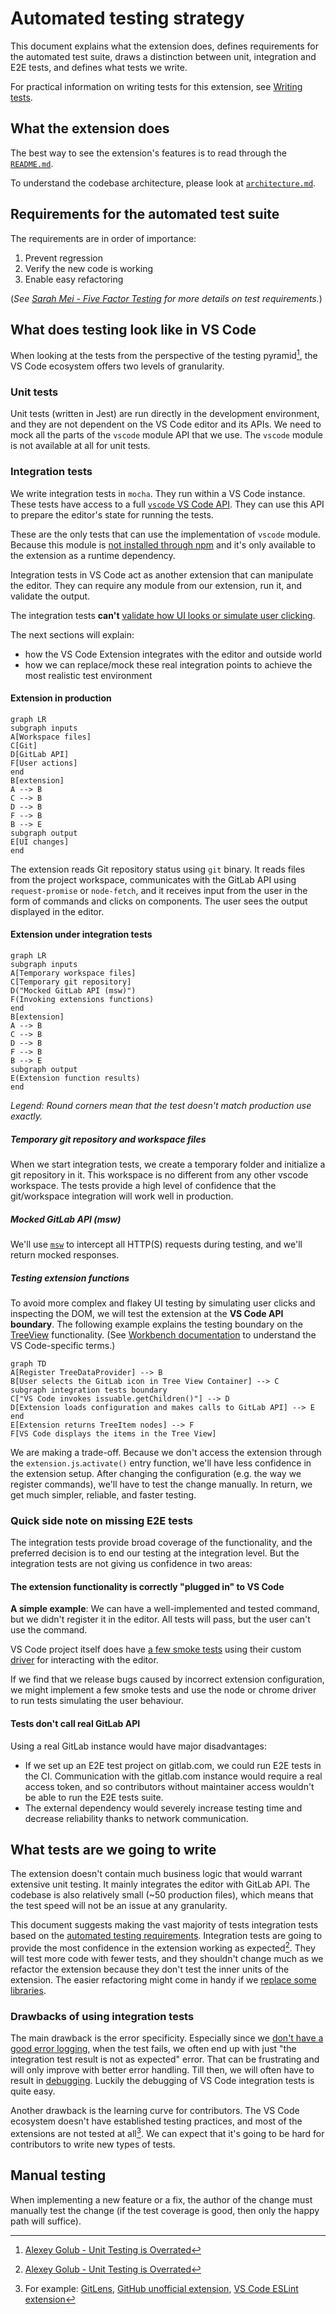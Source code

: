 # Automated testing strategy

This document explains what the extension does, defines requirements for the automated test suite, draws a distinction between unit, integration and E2E tests, and defines what tests we write.

For practical information on writing tests for this extension, see [Writing tests](writing-tests.md).

## What the extension does

The best way to see the extension's features is to read through the [`README.md`](../README.md).

To understand the codebase architecture, please look at [`architecture.md`](architecture.md).

## Requirements for the automated test suite

The requirements are in order of importance:

1. Prevent regression
1. Verify the new code is working
1. Enable easy refactoring

(*See [Sarah Mei - Five Factor Testing](https://madeintandem.com/blog/five-factor-testing/) for more details on test requirements.*)

## What does testing look like in VS Code

When looking at the tests from the perspective of the testing pyramid[^1], the VS Code ecosystem offers two levels of granularity.

### Unit tests

Unit tests (written in Jest) are run directly in the development environment, and they are not dependent on the VS Code editor and its APIs. We need to mock all the parts of the `vscode` module API that we use. The `vscode` module is not available at all for unit tests.

### Integration tests

We write integration tests in `mocha`. They run within a VS Code instance. These tests have access to a full [`vscode` VS Code API](https://code.visualstudio.com/api/references/vscode-api). They can use this API to prepare the editor's state for running the tests.

These are the only tests that can use the implementation of `vscode` module. Because this module is [not installed through npm](https://gitlab.com/gitlab-org/gitlab-vscode-extension/-/blob/7bd63cafb794e565dce30005a06ea9d073740388/package.json#L519-524) and it's only available to the extension as a runtime dependency.

Integration tests in VS Code act as another extension that can manipulate the editor. They can require any module from our extension, run it, and validate the output.

The integration tests **can't** [validate how UI looks or simulate user clicking](#quick-side-note-on-missing-e2e-tests).

The next sections will explain:

- how the VS Code Extension integrates with the editor and outside world
- how we can replace/mock these real integration points to achieve the most realistic test environment

#### Extension in production

```mermaid
graph LR
subgraph inputs
A[Workspace files]
C[Git]
D[GitLab API]
F[User actions]
end
B[extension]
A --> B
C --> B
D --> B
F --> B
B --> E
subgraph output
E[UI changes]
end
```

The extension reads Git repository status using `git` binary. It reads files from the project workspace, communicates with the GitLab API using `request-promise` or `node-fetch`, and it receives input from the user in the form of commands and clicks on components. The user sees the output displayed in the editor.

#### Extension under integration tests

```mermaid
graph LR
subgraph inputs
A[Temporary workspace files]
C[Temporary git repository]
D("Mocked GitLab API (msw)")
F(Invoking extensions functions)
end
B[extension]
A --> B
C --> B
D --> B
F --> B
B --> E
subgraph output
E(Extension function results)
end
```

*Legend: Round corners mean that the test doesn't match production use exactly.*

##### Temporary git repository and workspace files

When we start integration tests, we create a temporary folder and initialize a git repository in it. This workspace is no different from any other vscode workspace. The tests provide a high level of confidence that the git/workspace integration will work well in production.

##### Mocked GitLab API (msw)

We'll use [`msw`](https://mswjs.io/docs/) to intercept all HTTP(S) requests during testing, and we'll return mocked responses.

##### Testing extension functions

To avoid more complex and flakey UI testing by simulating user clicks and inspecting the DOM, we will test the extension at the **VS Code API boundary**. The following example explains the testing boundary on the [TreeView](https://code.visualstudio.com/api/extension-guides/tree-view) functionality. (See [Workbench documentation](https://code.visualstudio.com/api/extension-capabilities/extending-workbench) to understand the VS Code-specific terms.)

```mermaid
graph TD
A[Register TreeDataProvider] --> B
B[User selects the GitLab icon in Tree View Container] --> C
subgraph integration tests boundary
C["VS Code invokes issuable.getChildren()"] --> D
D[Extension loads configuration and makes calls to GitLab API] --> E
end
E[Extension returns TreeItem nodes] --> F
F[VS Code displays the items in the Tree View]
```

We are making a trade-off. Because we don't access the extension through the `extension.js`.`activate()` entry function, we'll have less confidence in the extension setup. After changing the configuration (e.g. the way we register commands), we'll have to test the change manually. In return, we get much simpler, reliable, and faster testing.

### Quick side note on missing E2E tests

The integration tests provide broad coverage of the functionality, and the preferred decision is to end our testing at the integration level. But the integration tests are not giving us confidence in two areas:

#### The extension functionality is correctly "plugged in" to VS Code

**A simple example**: We can have a well-implemented and tested command, but we didn't register it in the editor. All tests will pass, but the user can't use the command.

VS Code project itself does have [a few smoke tests](https://github.com/microsoft/vscode/tree/c1f44f4e3e6410b53b74de904562cd507b96aa8c/test/smoke/src/areas) using their custom [driver](https://github.com/microsoft/vscode/blob/c1f44f4e3e6410b53b74de904562cd507b96aa8c/src/vs/platform/driver/node/driver.ts) for interacting with the editor.

If we find that we release bugs caused by incorrect extension configuration, we might implement a few smoke tests and use the node or chrome driver to run tests simulating the user behaviour.

#### Tests don't call real GitLab API

Using a real GitLab instance would have major disadvantages:

- If we set up an E2E test project on gitlab.com, we could run E2E tests in the CI. Communication with the gitlab.com instance would require a real access token, and so contributors without maintainer access wouldn't be able to run the E2E tests suite.
- The external dependency would severely increase testing time and decrease reliability thanks to network communication.

## What tests are we going to write

The extension doesn't contain much business logic that would warrant extensive unit testing. It mainly integrates the editor with GitLab API. The codebase is also relatively small (~50 production files), which means that the test speed will not be an issue at any granularity.

This document suggests making the vast majority of tests integration tests based on the [automated testing requirements](#requirements-for-the-automated-test-suite). Integration tests are going to provide the most confidence in the extension working as expected[^1]. They will test more code with fewer tests, and they shouldn't change much as we refactor the extension because they don't test the inner units of the extension. The easier refactoring might come in handy if we [replace some libraries](https://gitlab.com/gitlab-org/gitlab-vscode-extension/-/merge_requests/54).

### Drawbacks of using integration tests

The main drawback is the error specificity. Especially since we [don't have a good error logging](https://gitlab.com/gitlab-org/gitlab-vscode-extension/-/issues/145), when the test fails, we often end up with just "the integration test result is not as expected" error. That can be frustrating and will only improve with better error handling. Till then, we will often have to result in [debugging](writing-tests.md#debugging-integration-tests). Luckily the debugging of VS Code integration tests is quite easy.

Another drawback is the learning curve for contributors. The VS Code ecosystem doesn't have established testing practices, and most of the extensions are not tested at all[^3]. We can expect that it's going to be hard for contributors to write new types of tests.

## Manual testing

When implementing a new feature or a fix, the author of the change must manually test the change (if the test coverage is good, then only the happy path will suffice).

[^1]: [Alexey Golub - Unit Testing is Overrated](https://tyrrrz.me/blog/unit-testing-is-overrated)
[^2]: [Ham Vocke - Practical Testing Pyramid](https://martinfowler.com/articles/practical-test-pyramid.html)
[^3]: For example: [GitLens](https://github.com/eamodio/vscode-gitlens), [GitHub unofficial extension](https://marketplace.visualstudio.com/items?itemName=KnisterPeter.vscode-github), [VS Code ESLint extension](https://github.com/Microsoft/vscode-eslint)

